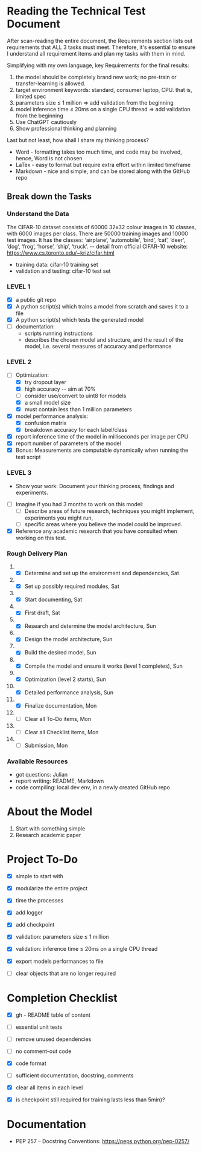 # Reading the Technical Test Document
After scan-reading the entire document, the Requirements section lists out requirements that ALL 3 tasks must meet. Therefore, it's essential to ensure I understand all requirement items and plan my tasks with them in mind.

Simplifying with my own language, key Requirements for the final results:
1. the model should be completely brand new work; no pre-train or transfer-learning is allowed.
2. target environment keywords: standard, consumer laptop, CPU. that is, limited spec 
3. parameters size ≤ 1 million => add validation from the beginning
4. model inference time ≤ 20ms on a single CPU thread => add validation from the beginning
5. Use ChatGPT cautiously
6. Show professional thinking and planning

Last but not least, how shall I share my thinking process?
- Word - formatting takes too much time, and code may be involved, hence, Word is not chosen
- LaTex - easy to format but require extra effort within limited timeframe
- Markdown - nice and simple, and can be stored along with the GitHub repo

## Break down the Tasks
### Understand the Data
The CIFAR-10 dataset consists of 60000 32x32 colour images in 10 classes, with 6000 images per class. There are 50000 training images and 10000 test images.
It has the classes: ‘airplane’, ‘automobile’, ‘bird’, ‘cat’, ‘deer’, ‘dog’, ‘frog’, ‘horse’, ‘ship’, ‘truck’. -- detail from 
official CIFAR-10 website: https://www.cs.toronto.edu/~kriz/cifar.html

- training data: cifar-10 training set
- validation and testing: cifar-10 test set

### LEVEL 1

-[x] a public git repo
-[x] A python script(s) which trains a model from scratch and saves it to a file
-[x] A python script(s) which tests the generated model
-[ ] documentation:
  - scripts running instructions 
  - describes the chosen model and structure, and the result of the model, i.e. several measures of accuracy and performance

### LEVEL 2

-[ ] Optimization:
    -[x] try dropout layer
    -[x] high accuracy -- aim at 70%
    -[ ] consider use/convert to uint8 for models
    -[x] a small model size
    -[x] must contain less than 1 million parameters
-[x] model performance analysis:
    -[x] confusion matrix
    -[x] breakdown accuracy for each label/class
-[x] report inference time of the model in milliseconds per image per CPU
-[x] report number of parameters of the model
-[x] Bonus: Measurements are computable dynamically when running the test script

### LEVEL 3
- Show your work: Document your thinking process, findings and experiments.
-[ ] Imagine if you had 3 months to work on this model: 
  -[ ] Describe areas of future research, techniques you might implement, experiments you might run, 
  -[ ] specific areas where you believe the model could be improved.
-[x] Reference any academic research that you have consulted when working on this test.

### Rough Delivery Plan
1. -[x] Determine and set up the environment and dependencies, Sat
2. -[x] Set up possibly required modules, Sat
3. -[x] Start documenting, Sat
4. -[x] First draft, Sat
5. -[x] Research and determine the model architecture, Sun
6. -[x] Design the model architecture, Sun
7. -[x] Build the desired model, Sun
8. -[x] Compile the model and ensure it works (level 1 completes), Sun
9. -[x] Optimization (level 2 starts), Sun
10. -[x] Detailed performance analysis, Sun
11. -[x] Finalize documentation, Mon
12. -[ ] Clear all To-Do items, Mon
13. -[ ] Clear all Checklist items, Mon
14. -[ ] Submission, Mon 

### Available Resources
- got questions: Julian
- report writing: README, Markdown
- code compiling: local dev env, in a newly created GitHub repo

# About the Model
1. Start with something simple
2. Research academic paper

# Project To-Do
-[x] simple to start with
-[x] modularize the entire project
-[x] time the processes
-[x] add logger
-[x] add checkpoint
-[x] validation: parameters size ≤ 1 million
-[x] validation: inference time ≤ 20ms on a single CPU thread
-[x] export models performances to file
-[ ] clear objects that are no longer required


# Completion Checklist
-[x] gh - README table of content
-[ ] essential unit tests
-[ ] remove unused dependencies
-[ ] no comment-out code
-[x] code format
-[ ] sufficient documentation, docstring, comments
-[x] clear all items in each level
-[x] is checkpoint still required for training lasts less than 5min)?


# Documentation
- PEP 257 – Docstring Conventions: https://peps.python.org/pep-0257/
